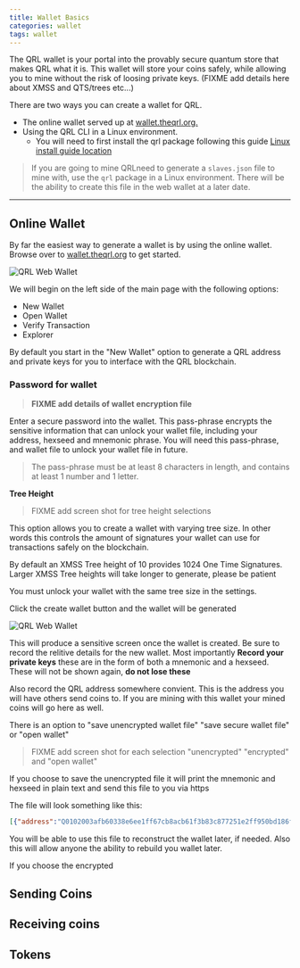```yaml
---
title: Wallet Basics
categories: wallet
tags: wallet
---
```


The QRL wallet is your portal into the provably secure quantum store that makes QRL what it is. This wallet will store your coins safely, while allowing you to mine without the risk of loosing private keys. (FIXME add details here about XMSS and QTS/trees etc...)

There are two ways you can create a wallet for QRL. 

* The online wallet served up at [wallet.theqrl.org.](https://wallet.theqrl.org)
* Using the QRL CLI in a Linux environment. 
	* You will need to first install the qrl package following this guide [Linux install guide location](/docs/mining/linux)

> If you are going to mine QRLneed to generate a `slaves.json` file to mine with, use the `qrl` package in a Linux environment. There will be the ability to create this file in the web wallet at a later date.

* * *

## Online Wallet

By far the easiest way to generate a wallet is by using the online wallet. Browse over to [wallet.theqrl.org](https://wallet.theqrl.org) to get started.

![QRL Web Wallet](/docs/wallet/img/qrlWallet.jpg)

We will begin on the left side of the main page with the following options:
* New Wallet
* Open Wallet
* Verify Transaction
* Explorer

By default you start in the "New Wallet" option to generate a QRL address and private keys for you to interface with the QRL blockchain.

### Password for wallet

> **FIXME add details of wallet encryption file**

Enter a secure password into the wallet. This pass-phrase encrypts the sensitive information that can unlock your wallet file, including your address, hexseed and mnemonic phrase. You will need this pass-phrase, and wallet file to unlock your wallet file in future. 

> The pass-phrase must be at least 8 characters in length, and contains at least 1 number and 1 letter.

**Tree Height**

> FIXME add screen shot for tree height selections

This option allows you to create a wallet with varying tree size. In other words this controls the amount of signatures your wallet can use for transactions safely on the blockchain. 

By default an XMSS Tree height of 10 provides 1024 One Time Signatures. Larger XMSS Tree heights will take longer to generate, please be patient

You must unlock your wallet with the same tree size in the settings. 

Click the create wallet button and the wallet will be generated

![QRL Web Wallet](/docs/wallet/img/qrlWallet-newWallet.jpg)

This will produce a sensitive screen once the wallet is created. Be sure to record the relitive details for the new wallet. Most importantly **Record your private keys** these are in the form of both a mnemonic and a hexseed. These will not be shown again, **do not lose these**

Also record the QRL address somewhere convient. This is the address you will have others send coins to. If you are mining with this wallet your mined coins will go here as well.

There is an option to "save unencrypted wallet file" "save secure wallet file" or "open wallet"

> FIXME add screen shot for each selection "unencrypted" "encrypted" and "open wallet"

If you choose to save the unencrypted file it will print the mnemonic and hexseed in plain text and send this file to you via https

The file will look something like this:

```json
[{"address":"Q0102003afb60338e6ee1ff67cb8acb61f3b83c877251e2ff950bd186f5ef3665f83a122743d68d","pk":{},"hexseed":"01020036448757abd8e8c766dfaaf47804863a32a9882c576af49ef5b44baac1e6b3b64603f5c39ba93aa4439141bc2346fb9b","mnemonic":"absorb bunny dagger errant fridge sage trail kedge tavern racism knew erotic demure clammy match sheen hold exceed walker eerie prison bruise region hamlet again gentry orient nature pink deeply due seeing engine rocky","height":4,"hashFunction":"SHAKE128","signatureType":"XMSS","index":0,"encrypted":false}]
```

You will be able to use this file to reconstruct the wallet later, if needed. Also this will allow anyone the ability to rebuild you wallet later.

If you choose the encrypted 




## Sending Coins

## Receiving coins

## Tokens